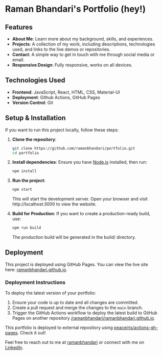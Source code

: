 # Raman Bhandari's Portfolio (hey!)

## Features

- **About Me**: Learn more about my background, skills, and experiences.
- **Projects**: A collection of my work, including descriptions, technologies used, and links to the live demos or repositories.
- **Contact**: A simple way to get in touch with me through social media or email.
- **Responsive Design**: Fully responsive, works on all devices.

## Technologies Used

- **Frontend**: JavaScript, React, HTML, CSS, Material-UI
- **Deployment**: Github Actions, GitHub Pages
- **Version Control**: Git

## Setup & Installation

If you want to run this project locally, follow these steps:

1. **Clone the repository**:

    ```bash
    git clone https://github.com/ramanbhandari/portfolio.git
    cd portfolio
    ```

2. **Install dependencies**:
   Ensure you have [Node.js](https://nodejs.org/) installed, then run:
    ```bash
    npm install
    ```

3. **Run the project**:
    ```bash
    npm start
    ```
    This will start the development server. Open your browser and visit http://localhost:3000 to view the website.

4. **Build for Production**:
   If you want to create a production-ready build, use:
    ```bash
    npm run build
    ```
    The production build will be generated in the build/ directory.

## Deployment

This project is deployed using GitHub Pages. You can view the live site here: [ramanbhandari.github.io](https://ramanbhandari.github.io).

### Deployment Instructions

To deploy the latest version of your portfolio:

1. Ensure your code is up to date and all changes are committed.
2. Create a pull request and merge the changes to the `main` branch.
3. Trigger the GitHub Actions workflow to deploy the latest build to GitHub Pages on another repository [/ramanbhandari/ramanbhandari.github.io](https://github.com/ramanbhandari/ramanbhandari.github.io).

  This portfolio is deployed to external repository using [peaceiris/actions-gh-pages](https://github.com/peaceiris/actions-gh-pages?tab=readme-ov-file#%EF%B8%8F-deploy-to-external-repository-external_repository). Check it out!


Feel free to reach out to me at [ramanbhandari](mailto:ramanbhandarieoes@gmail.com) or connect with me on [LinkedIn](https://www.linkedin.com/in/raman-bhandari).

